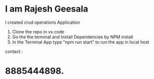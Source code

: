 <h1>I am Rajesh Geesala </h1>
 I created crud operations Application

 1) Clone the repo in vs code
 2) Go the the terminal and Install Dependencies by NPM install 
 3) In the Terminal App type "npm run start" to run the app in local host

 contact :
 <h1>8885444898.<h1>
